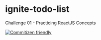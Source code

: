 # ignite-todo-list
Challenge 01 - Practicing ReactJS Concepts


[![Commitizen friendly](https://img.shields.io/badge/commitizen-friendly-brightgreen.svg)](http://commitizen.github.io/cz-cli/)
